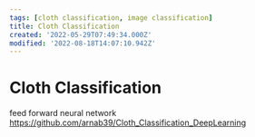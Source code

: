 ```yaml
---
tags: [cloth classification, image classification]
title: Cloth Classification
created: '2022-05-29T07:49:34.000Z'
modified: '2022-08-18T14:07:10.942Z'
---
```


# Cloth Classification

feed forward neural network
https://github.com/arnab39/Cloth_Classification_DeepLearning

